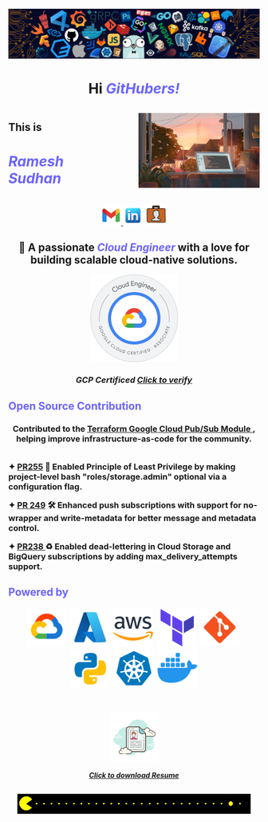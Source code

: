 <p align="center">
  <img src="./logo/banner.png" alt="banner" />
</p>

<h1 align="center"> Hi <span style="color:#6C63FF;"><i>GitHubers!</i></span> </h1>


<!-- Container -->
<div style="display: flex; justify-content: center; align-items: center; text-align: left; gap: 80px;">

  <!-- Text section -->
  <div>
    <h2> This is </h2>
    <h1 style="color:#6C63FF; font-weight:bold;"><i>Ramesh Sudhan</i></h1>
  </div>

  <!-- Image section -->
  <div>
    <img src="./logo/gif4.gif" alt="banner" width="300" height="150"/>
  </div>

</div>


<p align="center">
  <a href="mailto:rameshsudhan11.com">
    <img src="./logo/gmail.png" alt="Email" width="40"/>
  <a href="https://www.linkedin.com/in/rameshsudhan/" target="_blank"><img src="./logo/linkedin.png" alt="LinkedIn" width="40"/></a>
  <a href="https://ramdevportfolio.netlify.app/" target="_blank"><img src="./logo/portfolio.png" alt="Portfolio" width="44"/></a>
</p>

<p align="center">
   <h2 align="center"> 💼 A passionate <b><span style="color:#6C63FF;"><i>Cloud Engineer</i><span></b> with a love for building scalable cloud-native solutions. </h2>
</p>

<p align="center">
  <img src="./logo/badge.png" alt="GCP Certification" width="175"/>
</p>
<h3 align="center"><i>GCP Certificed <span><a href="https://www.credly.com/badges/226e0894-414b-49bc-b2ad-8f41ea5182ce/pub">Click to verify</a> </span></i></h3>
<h2> <b> <span style="color:#6C63FF;"> Open Source Contribution </span> </b2></h2>

<h3 align="center">Contributed to the <a href="https://github.com/terraform-google-modules/terraform-google-pubsub">Terraform Google Cloud Pub/Sub Module </a>, helping improve infrastructure-as-code for the community.<br></br>
<p align="left"> ✦ <a href="https://github.com/terraform-google-modules/terraform-google-pubsub/pull/255">PR255</a> 🔐 Enabled Principle of Least Privilege by making project-level bash "roles/storage.admin" optional via a configuration flag. </p>
<p align="left"> ✦ <a href="https://github.com/terraform-google-modules/terraform-google-pubsub/pull/255">PR 249</a> 🛠️  Enhanced push subscriptions with support for no-wrapper and write-metadata for better message and metadata control. </p>
<p align="left"> ✦ <a href="https://github.com/terraform-google-modules/terraform-google-pubsub/pull/255">PR238 </a> ♻️ Enabled dead-lettering in Cloud Storage and BigQuery subscriptions by adding max_delivery_attempts support. </p>
</h3>


<h2> <b> <span style="color:#6C63FF;"> Powered by </span> </b2></h2>

<p align="center"> <img src="./logo/gcp.png" title="Google Cloud" alt="Google Cloud" width="80" height="80"/>&nbsp; <img src="./logo/azure.png" title="Azure" alt="Azure" width="80" height="80"/>&nbsp; <img src="./logo/aws.png" title="AWS" alt="AWS" width="80" height="80"/>&nbsp; <img src="./logo/terraform.png" title="Terraform" alt="Terraform" width="80" height="80"/>&nbsp; <img src="./logo/git.png" title="Git" alt="Git" width="80" height="80"/>&nbsp; <img src="./logo/python.png" title="Python" alt="Python" width="80" height="80"/>&nbsp; <img src="./logo/kubernetes.png" title="Kubernetes" alt="Kubernetes" width="80" height="80"/>&nbsp; <img src="./logo/docker.png" title="Docker" alt="Docker" width="80" height="80"/> </p>

<br>

<p align="center">
    <img src="./logo/resume.png" alt="Email" width="100"/>
</p>

<p align="center"> <a href="/Resume.pdf"> <i>Click to download Resume</i> <a></p>


<h2 align="center"> <img src="./logo/gif2.gif" alt="banner"/></i></h2>